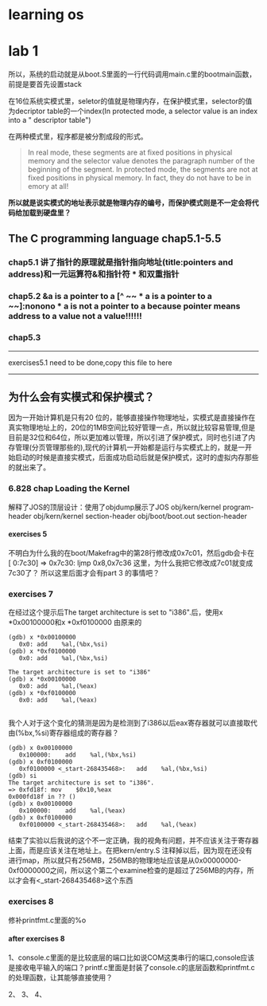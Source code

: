 # learning os
# lab 1
所以，系统的启动就是从boot.S里面的一行代码调用main.c里的bootmain函数，前提是要首先设置stack

在16位系统实模式里，seletor的值就是物理内存，在保护模式里，selector的值为decriptor table的一个index(In protected mode, a selector value is an index into a " descriptor table")

在两种模式里，程序都是被分割成段的形式。

> In real mode, these segments are at fixed positions in physical memory and the selector value denotes the paragraph number of the beginning of the segment. In protected mode, the segments are not at fixed positions in physical memory. In fact, they do not have to be in emory at all!
>
> [^https://pdos.csail.mit.edu/6.828/2018/readings/pcasm-book.pdf]: source by :chapter 1.2.7&1.2.8 

**所以就是说实模式的地址表示就是物理内存的编号，而保护模式则是不一定会将代码给加载到硬盘里？**

#### 
## The C programming language chap5.1-5.5
### chap5.1 讲了指针的原理就是指针指向地址(title:pointers and address)和一元运算符&和指针符 * 和双重指针  
### chap5.2 **&a is a pointer to a [^ ~~ * a is a pointer to a ~~]:nonono * a is not a pointer to a because pointer means address to a value not a value!!!!!!**
### chap5.3  
****

exercises5.1 need to be done,copy this file to here 

***

## 为什么会有实模式和保护模式？
因为一开始计算机是只有20 位的，能够直接操作物理地址，实模式是直接操作在真实物理地址上的，20位的1MB空间比较好管理一点，所以就比较容易管理,但是目前是32位和64位，所以更加难以管理，所以引进了保护模式，同时也引进了内存管理(分页管理那些的),现代的计算机一开始都是运行与实模式上的，就是一开始启动的时候是直接实模式，后面成功启动后就是保护模式，这时的虚拟内存那些的就出来了。

### 6.828 chap  Loading the Kernel 
解释了JOS的顶层设计：使用了objdump展示了JOS obj/kern/kernel program-header 
					    obj/kern/kernel section-header
					    obj/boot/boot.out section-header


#### exercises 5
不明白为什么我的在boot/Makefrag中的第28行修改成0x7c01，然后gdb会卡在
[   0:7c30] => 0x7c30:	ljmp   $0x8,$0x7c36
这里，为什么我把它修改成7c01就变成7c30了？
所以这里后面才会有part 3 的事情吧？

### exercises 7
在经过这个提示后The target architecture is set to "i386".后，使用x *0x00100000和x *0xf0100000 由原来的

```gdb
(gdb) x *0x00100000
   0x0:	add    %al,(%bx,%si)
(gdb) x *0xf0100000
   0x0:	add    %al,(%bx,%si)

The target architecture is set to "i386"
(gdb) x *0x00100000
   0x0:	add    %al,(%eax)
(gdb) x *0xf0100000
   0x0:	add    %al,(%eax)


```

我个人对于这个变化的猜测是因为是检测到了i386以后eax寄存器就可以直接取代由(%bx,%si)寄存器组成的寄存器？



```gdb
(gdb) x 0x00100000
   0x100000:	add    %al,(%bx,%si)
(gdb) x 0xf0100000
   0xf0100000 <_start-268435468>:	add    %al,(%bx,%si)
(gdb) si
The target architecture is set to "i386".
=> 0xfd18f:	mov    $0x10,%eax
0x000fd18f in ?? ()
(gdb) x 0x00100000
   0x100000:	add    %al,(%eax)
(gdb) x 0xf0100000
   0xf0100000 <_start-268435468>:	add    %al,(%eax)
```


结束了实验以后我说的这个不一定正确，我的视角有问题，并不应该关注于寄存器上面，而是应该关注在地址上。在把kern/entry.S 注释掉以后，因为现在还没有进行map，所以就只有256MB，256MB的物理地址应该是从0x00000000-0xf0000000之间，所以这个第二个examine检查的是超过了256MB的内存，所以才会有<_start-268435468>这个东西


### exercises 8
修补printfmt.c里面的%o

#### after exercises 8
1、console.c里面的是比较底层的端口比如说COM这类串行的端口,console应该是接收电平输入的端口？printf.c里面是封装了console.c的底层函数和printfmt.c的处理函数，让其能够直接使用？

2、
3、
4、



